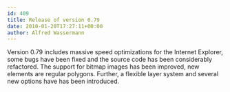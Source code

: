 ```yaml
---
id: 409
title: Release of version 0.79
date: 2010-01-20T17:27:11+00:00
author: Alfred Wassermann
---
```

Version 0.79 includes massive speed optimizations for the Internet Explorer, some bugs have been fixed and the source code has been considerably refactored. The support for bitmap images has been improved, new elements are regular polygons. Further, a flexible layer system and several new options have has been introduced.